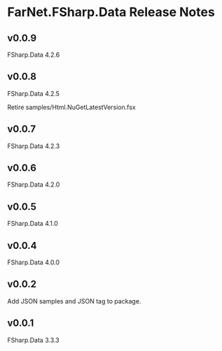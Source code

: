 # FarNet.FSharp.Data Release Notes

## v0.0.9

FSharp.Data 4.2.6

## v0.0.8

FSharp.Data 4.2.5

Retire samples/Html.NuGetLatestVersion.fsx

## v0.0.7

FSharp.Data 4.2.3

## v0.0.6

FSharp.Data 4.2.0

## v0.0.5

FSharp.Data 4.1.0

## v0.0.4

FSharp.Data 4.0.0

## v0.0.2

Add JSON samples and JSON tag to package.

## v0.0.1

FSharp.Data 3.3.3
